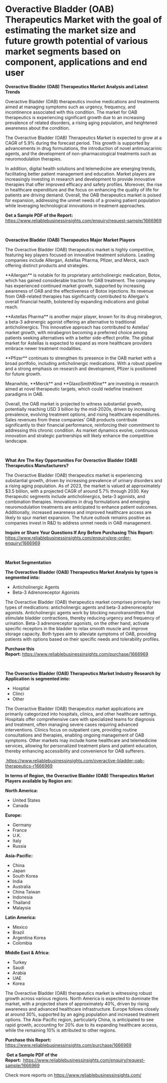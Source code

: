 <p><h1>Overactive Bladder (OAB) Therapeutics Market with the goal of estimating the market size and future growth potential of various market segments based on component, applications and end user</h1></p><p><strong>Overactive Bladder (OAB) Therapeutics Market Analysis and Latest Trends</strong></p>
<p><p>Overactive Bladder (OAB) therapeutics involve medications and treatments aimed at managing symptoms such as urgency, frequency, and incontinence associated with this condition. The market for OAB therapeutics is experiencing significant growth due to an increasing prevalence of related disorders, a rising aging population, and heightened awareness about the condition. </p><p>The Overactive Bladder (OAB) Therapeutics Market is expected to grow at a CAGR of 5.9% during the forecast period. This growth is supported by advancements in drug formulations, the introduction of novel antimuscarinic agents, and the development of non-pharmacological treatments such as neuromodulation therapies. </p><p>In addition, digital health solutions and telemedicine are emerging trends, facilitating better patient management and education. Market players are increasingly investing in research and development to provide innovative therapies that offer improved efficacy and safety profiles. Moreover, the rise in healthcare expenditure and the focus on enhancing the quality of life for patients are driving demand. Overall, the OAB therapeutics market is poised for expansion, addressing the unmet needs of a growing patient population while leveraging technological innovations in treatment approaches.</p></p>
<p><strong>Get a Sample PDF of the Report:&nbsp;</strong> <a href="https://www.reliablebusinessinsights.com/enquiry/request-sample/1666969?utm_campaign=3004&utm_medium=2&utm_source=Github&utm_content=ia&utm_term=09032025&utm_id=overactive-bladder-oab-therapeutics">https://www.reliablebusinessinsights.com/enquiry/request-sample/1666969</a></p>
<p>&nbsp;</p>
<p><strong>Overactive Bladder (OAB) Therapeutics Major Market Players</strong></p>
<p><p>The Overactive Bladder (OAB) therapeutics market is highly competitive, featuring key players focused on innovative treatment solutions. Leading companies include Allergan, Astellas Pharma, Pfizer, and Merck, each offering distinct products and strategies.</p><p>**Allergan** is notable for its proprietary anticholinergic medication, Botox, which has gained considerable traction for OAB treatment. The company has experienced continued market growth, supported by increasing awareness of OAB and the effectiveness of Botox injections. Its revenue from OAB-related therapies has significantly contributed to Allergan's overall financial health, bolstered by expanding indications and global reach.</p><p>**Astellas Pharma** is another major player, known for its drug mirabegron, a beta-3 adrenergic agonist offering an alternative to traditional anticholinergics. This innovative approach has contributed to Astellas' market growth, with mirabegron becoming a preferred choice among patients seeking alternatives with a better side-effect profile. The global market for Astellas is expected to expand as more healthcare providers embrace newer treatment modalities.</p><p>**Pfizer** continues to strengthen its presence in the OAB market with a broad portfolio, including anticholinergic medications. With a robust pipeline and a strong emphasis on research and development, Pfizer is positioned for future growth.</p><p>Meanwhile, **Merck** and **GlaxoSmithKline** are investing in research aimed at novel therapeutic targets, which could redefine treatment paradigms in OAB.</p><p>Overall, the OAB market is projected to witness substantial growth, potentially reaching USD 3 billion by the mid-2020s, driven by increasing prevalence, evolving treatment options, and rising healthcare expenditures. Sales revenues from these companies' OAB products contribute significantly to their financial performance, reinforcing their commitment to addressing this chronic condition. As market dynamics evolve, continuous innovation and strategic partnerships will likely enhance the competitive landscape.</p></p>
<p>&nbsp;</p>
<p><strong>What Are The Key Opportunities For Overactive Bladder (OAB) Therapeutics Manufacturers?</strong></p>
<p><p>The Overactive Bladder (OAB) therapeutics market is experiencing substantial growth, driven by increasing prevalence of urinary disorders and a rising aging population. As of 2023, the market is valued at approximately $3.5 billion, with a projected CAGR of around 5.7% through 2030. Key therapeutic segments include anticholinergics, beta-3 agonists, and combination therapies. Innovations in drug formulations and emerging neuromodulation treatments are anticipated to enhance patient outcomes. Additionally, increased awareness and improved healthcare access are likely to spur market expansion. The future outlook remains positive as companies invest in R&D to address unmet needs in OAB management.</p></p>
<p><strong>Inquire or Share Your Questions If Any Before Purchasing This Report:</strong> <a href="https://www.reliablebusinessinsights.com/enquiry/pre-order-enquiry/1666969?utm_campaign=3004&utm_medium=2&utm_source=Github&utm_content=ia&utm_term=09032025&utm_id=overactive-bladder-oab-therapeutics">https://www.reliablebusinessinsights.com/enquiry/pre-order-enquiry/1666969</a></p>
<p>&nbsp;</p>
<p><strong>Market Segmentation</strong></p>
<p><strong>The Overactive Bladder (OAB) Therapeutics Market Analysis by types is segmented into:</strong></p>
<p><ul><li>Anticholinergic Agents</li><li>Beta-3 Adrenoreceptor Agonists</li></ul></p>
<p><p>The Overactive Bladder (OAB) therapeutics market comprises primarily two types of medications: anticholinergic agents and beta-3 adrenoreceptor agonists. Anticholinergic agents work by blocking neurotransmitters that stimulate bladder contractions, thereby reducing urgency and frequency of urination. Beta-3 adrenoreceptor agonists, on the other hand, activate specific receptors in the bladder to relax smooth muscle and improve storage capacity. Both types aim to alleviate symptoms of OAB, providing patients with options based on their specific needs and tolerability profiles.</p></p>
<p><strong>Purchase this Report:&nbsp;</strong><a href="https://www.reliablebusinessinsights.com/purchase/1666969?utm_campaign=3004&utm_medium=2&utm_source=Github&utm_content=ia&utm_term=09032025&utm_id=overactive-bladder-oab-therapeutics">https://www.reliablebusinessinsights.com/purchase/1666969</a></p>
<p>&nbsp;</p>
<p><strong>The Overactive Bladder (OAB) Therapeutics Market Industry Research by Application is segmented into:</strong></p>
<p><ul><li>Hosptial</li><li>Clinci</li><li>Other</li></ul></p>
<p><p>The Overactive Bladder (OAB) therapeutics market applications are primarily categorized into hospitals, clinics, and other healthcare settings. Hospitals offer comprehensive care with specialized teams for diagnosis and treatment, often managing severe cases requiring advanced interventions. Clinics focus on outpatient care, providing routine consultations and therapies, enabling ongoing management of OAB symptoms. Other markets may include home healthcare and telemedicine services, allowing for personalized treatment plans and patient education, thereby enhancing accessibility and convenience for OAB sufferers.</p></p>
<p><a href="https://www.reliablebusinessinsights.com/overactive-bladder-oab-therapeutics-r1666969?utm_campaign=3004&utm_medium=2&utm_source=Github&utm_content=ia&utm_term=09032025&utm_id=overactive-bladder-oab-therapeutics">&nbsp;https://www.reliablebusinessinsights.com/overactive-bladder-oab-therapeutics-r1666969</a></p>
<p><strong>In terms of Region, the Overactive Bladder (OAB) Therapeutics Market Players available by Region are:</strong></p>
<p>
    <p> <strong> North America: </strong>
        <ul>
            <li>United States</li>
            <li>Canada</li>
        </ul>
        </p> 
    <p> <strong> Europe: </strong>
        <ul>
            <li>Germany</li>
            <li>France</li>
            <li>U.K.</li>
            <li>Italy</li>
            <li>Russia</li>
        </ul>
        </p> 
    <p> <strong> Asia-Pacific: </strong>
        <ul>
            <li>China</li>
            <li>Japan</li>
            <li>South Korea</li>
            <li>India</li>
            <li>Australia</li>
            <li>China Taiwan</li>
            <li>Indonesia</li>
            <li>Thailand</li>
            <li>Malaysia</li>
        </ul>
        </p> 
    <p> <strong> Latin America: </strong>
        <ul>
            <li>Mexico</li>
            <li>Brazil</li>
            <li>Argentina Korea</li>
            <li>Colombia</li>
        </ul>
        </p> 
    <p> <strong> Middle East & Africa: </strong>
        <ul>
            <li>Turkey</li>
            <li>Saudi</li>
            <li>Arabia</li>
            <li>UAE</li>
            <li>Korea</li>
        </ul>
    </p>
    </p>
<p><p>The Overactive Bladder (OAB) therapeutics market is witnessing robust growth across various regions. North America is expected to dominate the market, with a projected share of approximately 40%, driven by rising awareness and advanced healthcare infrastructure. Europe follows closely at around 30%, supported by an aging population and increased treatment options. The Asia-Pacific region, particularly China, is anticipated to see rapid growth, accounting for 20% due to its expanding healthcare access, while the remaining 10% is attributed to other regions.</p></p>
<p><strong>Purchase this Report: </strong><a href="https://www.reliablebusinessinsights.com/purchase/1666969?utm_campaign=3004&utm_medium=2&utm_source=Github&utm_content=ia&utm_term=09032025&utm_id=overactive-bladder-oab-therapeutics">https://www.reliablebusinessinsights.com/purchase/1666969</a></p>
<p>&nbsp;<strong>Get a Sample PDF of the Report:&nbsp;&nbsp;</strong><a href="https://www.reliablebusinessinsights.com/enquiry/request-sample/1666969?utm_campaign=3004&utm_medium=2&utm_source=Github&utm_content=ia&utm_term=09032025&utm_id=overactive-bladder-oab-therapeutics">https://www.reliablebusinessinsights.com/enquiry/request-sample/1666969</a></p>
<p><strong></strong></p>
<p>Check more reports on <a href="https://www.reliablebusinessinsights.com/?utm_campaign=3004&utm_medium=2&utm_source=Github&utm_content=ia&utm_term=09032025&utm_id=overactive-bladder-oab-therapeutics">https://www.reliablebusinessinsights.com/</a></p>